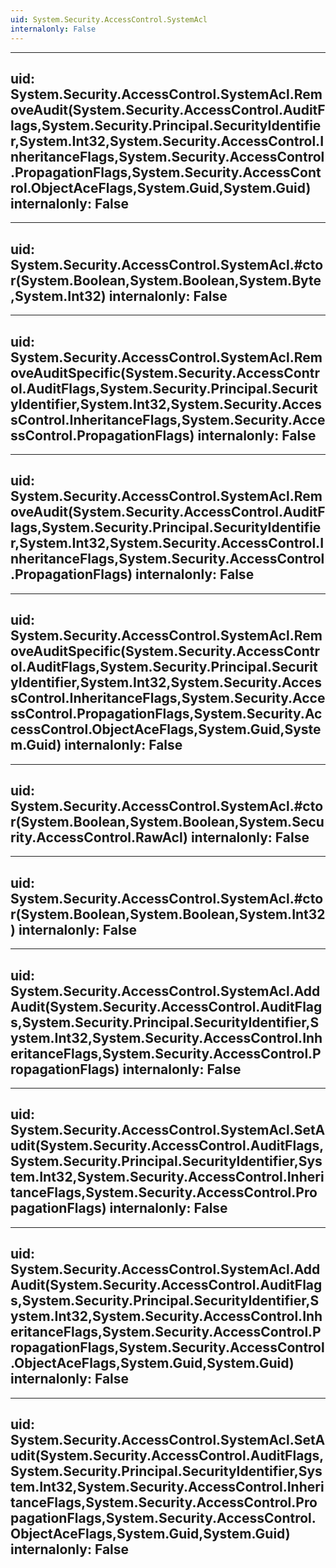```yaml
---
uid: System.Security.AccessControl.SystemAcl
internalonly: False
---
```


---
uid: System.Security.AccessControl.SystemAcl.RemoveAudit(System.Security.AccessControl.AuditFlags,System.Security.Principal.SecurityIdentifier,System.Int32,System.Security.AccessControl.InheritanceFlags,System.Security.AccessControl.PropagationFlags,System.Security.AccessControl.ObjectAceFlags,System.Guid,System.Guid)
internalonly: False
---

---
uid: System.Security.AccessControl.SystemAcl.#ctor(System.Boolean,System.Boolean,System.Byte,System.Int32)
internalonly: False
---

---
uid: System.Security.AccessControl.SystemAcl.RemoveAuditSpecific(System.Security.AccessControl.AuditFlags,System.Security.Principal.SecurityIdentifier,System.Int32,System.Security.AccessControl.InheritanceFlags,System.Security.AccessControl.PropagationFlags)
internalonly: False
---

---
uid: System.Security.AccessControl.SystemAcl.RemoveAudit(System.Security.AccessControl.AuditFlags,System.Security.Principal.SecurityIdentifier,System.Int32,System.Security.AccessControl.InheritanceFlags,System.Security.AccessControl.PropagationFlags)
internalonly: False
---

---
uid: System.Security.AccessControl.SystemAcl.RemoveAuditSpecific(System.Security.AccessControl.AuditFlags,System.Security.Principal.SecurityIdentifier,System.Int32,System.Security.AccessControl.InheritanceFlags,System.Security.AccessControl.PropagationFlags,System.Security.AccessControl.ObjectAceFlags,System.Guid,System.Guid)
internalonly: False
---

---
uid: System.Security.AccessControl.SystemAcl.#ctor(System.Boolean,System.Boolean,System.Security.AccessControl.RawAcl)
internalonly: False
---

---
uid: System.Security.AccessControl.SystemAcl.#ctor(System.Boolean,System.Boolean,System.Int32)
internalonly: False
---

---
uid: System.Security.AccessControl.SystemAcl.AddAudit(System.Security.AccessControl.AuditFlags,System.Security.Principal.SecurityIdentifier,System.Int32,System.Security.AccessControl.InheritanceFlags,System.Security.AccessControl.PropagationFlags)
internalonly: False
---

---
uid: System.Security.AccessControl.SystemAcl.SetAudit(System.Security.AccessControl.AuditFlags,System.Security.Principal.SecurityIdentifier,System.Int32,System.Security.AccessControl.InheritanceFlags,System.Security.AccessControl.PropagationFlags)
internalonly: False
---

---
uid: System.Security.AccessControl.SystemAcl.AddAudit(System.Security.AccessControl.AuditFlags,System.Security.Principal.SecurityIdentifier,System.Int32,System.Security.AccessControl.InheritanceFlags,System.Security.AccessControl.PropagationFlags,System.Security.AccessControl.ObjectAceFlags,System.Guid,System.Guid)
internalonly: False
---

---
uid: System.Security.AccessControl.SystemAcl.SetAudit(System.Security.AccessControl.AuditFlags,System.Security.Principal.SecurityIdentifier,System.Int32,System.Security.AccessControl.InheritanceFlags,System.Security.AccessControl.PropagationFlags,System.Security.AccessControl.ObjectAceFlags,System.Guid,System.Guid)
internalonly: False
---
